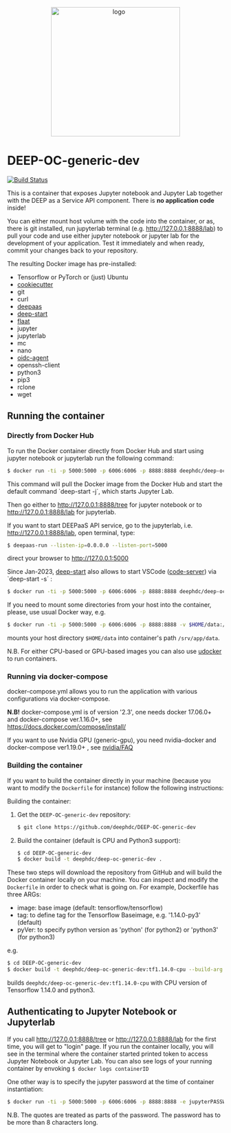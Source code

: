 <div align="center">
<img src="https://marketplace.deep-hybrid-datacloud.eu/images/logo-deep.png" alt="logo" width="300"/>
</div>

# DEEP-OC-generic-dev

[![Build Status](https://jenkins.indigo-datacloud.eu/buildStatus/icon?job=Pipeline-as-code/DEEP-OC-org/DEEP-OC-generic-dev/master)](https://jenkins.indigo-datacloud.eu/job/Pipeline-as-code/job/DEEP-OC-org/job/DEEP-OC-generic-dev/job/master)

This is a container that exposes Jupyter notebook and Jupyter Lab together with the DEEP as a Service API component. There is **no application code** inside!

You can either mount host volume with the code into the container, or as, there is git installed, run jupyterlab terminal (e.g. http://127.0.0.1:8888/lab) to pull your code and use either jupyter notebook or jupyter lab 
for the development of your application. Test it immediately and when ready, commit your changes back to your repository.


The resulting Docker image has pre-installed:
* Tensorflow or PyTorch or (just) Ubuntu
* [cookiecutter](https://github.com/cookiecutter/cookiecutter)
* git
* curl
* [deepaas](https://github.com/indigo-dc/DEEPaaS)
* [deep-start](https://github.com/deephdc/deep-start)
* [flaat](https://github.com/indigo-dc/flaat)
* jupyter
* jupyterlab
* mc
* nano
* [oidc-agent](https://github.com/indigo-dc/oidc-agent)
* openssh-client
* python3
* pip3
* rclone
* wget


## Running the container

### Directly from Docker Hub

To run the Docker container directly from Docker Hub and start using jupyter notebook or jupyterlab run the following command:

```bash
$ docker run -ti -p 5000:5000 -p 6006:6006 -p 8888:8888 deephdc/deep-oc-generic-dev
```

This command will pull the Docker image from the Docker Hub and start the default command `deep-start -j´, which starts Jupyter Lab.

Then go either to http://127.0.0.1:8888/tree for jupyter notebook or to http://127.0.0.1:8888/lab for jupyterlab.

If you want to start DEEPaaS API service, go to the jupyterlab, i.e. http://127.0.0.1:8888/lab, open terminal, type:

```bash
$ deepaas-run --listen-ip=0.0.0.0 --listen-port=5000
```

direct your browser to http://127.0.0.1:5000

Since Jan-2023, [deep-start](https://github.com/deephdc/deep-start) also allows to start VSCode ([code-server](https://github.com/coder/code-server)) via `deep-start -s´ :

```bash
$ docker run -ti -p 5000:5000 -p 6006:6006 -p 8888:8888 deephdc/deep-oc-generic-dev deep-start -s
```

If you need to mount some directories from your host into the container, please, use usual Docker way, e.g.

```bash
$ docker run -ti -p 5000:5000 -p 6006:6006 -p 8888:8888 -v $HOME/data:/srv/app/data deephdc/deep-oc-generic-dev
```

mounts your host directory `$HOME/data` into container's path `/srv/app/data`.

N.B. For either CPU-based or GPU-based images you can also use [udocker](https://github.com/indigo-dc/udocker) to run containers.

### Running via docker-compose

docker-compose.yml allows you to run the application with various configurations via docker-compose.

**N.B!** docker-compose.yml is of version '2.3', one needs docker 17.06.0+ and docker-compose ver.1.16.0+, see https://docs.docker.com/compose/install/

If you want to use Nvidia GPU (generic-gpu), you need nvidia-docker and docker-compose ver1.19.0+ , see [nvidia/FAQ](https://github.com/NVIDIA/nvidia-docker/wiki/Frequently-Asked-Questions#do-you-support-docker-compose)


### Building the container

If you want to build the container directly in your machine (because you want
to modify the `Dockerfile` for instance) follow the following instructions:

Building the container:

1. Get the `DEEP-OC-generic-dev` repository:

    ```bash
    $ git clone https://github.com/deephdc/DEEP-OC-generic-dev
    ```

2. Build the container (default is CPU and Python3 support):

    ```bash
    $ cd DEEP-OC-generic-dev
    $ docker build -t deephdc/deep-oc-generic-dev .
    ```

These two steps will download the repository from GitHub and will build the
Docker container locally on your machine. You can inspect and modify the
`Dockerfile` in order to check what is going on. For example, Dockerfile has three ARGs:

* image: base image (default: tensorflow/tensorflow)
* tag: to define tag for the Tensorflow Baseimage, e.g. '1.14.0-py3' (default)
* pyVer: to specify python version as 'python' (for python2) or 'python3' (for python3)

e.g.

```bash
$ cd DEEP-OC-generic-dev
$ docker build -t deephdc/deep-oc-generic-dev:tf1.14.0-cpu --build-arg tag=1.14.0-py3 --build-arg pyVer=python3 .
```

builds `deephdc/deep-oc-generic-dev:tf1.14.0-cpu` with CPU version of Tensorflow 1.14.0 and python3.


## Authenticating to Jupyter Notebook or Jupyterlab

If you call http://127.0.0.1:8888/tree or http://127.0.0.1:8888/lab for the first time, you will get to "login" page. If you run the container locally, 
you will see in the terminal where the container started printed token to access Jupyter Notebook or Jupyter Lab. 
You can also see logs of your running container by envoking ```$ docker logs containerID```

One other way is to specify the jupyter password at the time of container instantiation:

```bash
$ docker run -ti -p 5000:5000 -p 6006:6006 -p 8888:8888 -e jupyterPASSWORD=the_pass_for_jupyter deephdc/deep-oc-generic-dev
```

N.B. The quotes are treated as parts of the password. The password has to be more than 8 characters long.
